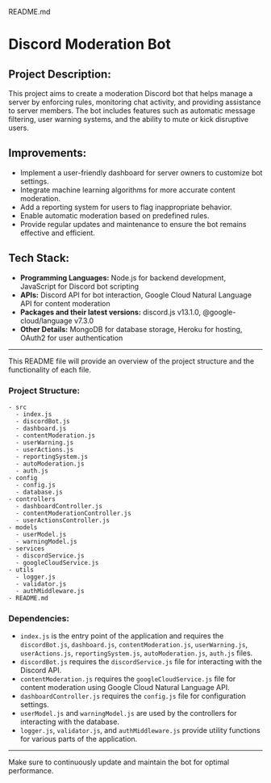 README.md

# Discord Moderation Bot

## Project Description:
This project aims to create a moderation Discord bot that helps manage a server by enforcing rules, monitoring chat activity, and providing assistance to server members. The bot includes features such as automatic message filtering, user warning systems, and the ability to mute or kick disruptive users.

## Improvements:
- Implement a user-friendly dashboard for server owners to customize bot settings.
- Integrate machine learning algorithms for more accurate content moderation.
- Add a reporting system for users to flag inappropriate behavior.
- Enable automatic moderation based on predefined rules.
- Provide regular updates and maintenance to ensure the bot remains effective and efficient.

## Tech Stack:
- **Programming Languages:** Node.js for backend development, JavaScript for Discord bot scripting
- **APIs:** Discord API for bot interaction, Google Cloud Natural Language API for content moderation
- **Packages and their latest versions:** discord.js v13.1.0, @google-cloud/language v7.3.0
- **Other Details:** MongoDB for database storage, Heroku for hosting, OAuth2 for user authentication

---

This README file will provide an overview of the project structure and the functionality of each file.

### Project Structure:
```
- src
  - index.js
  - discordBot.js
  - dashboard.js
  - contentModeration.js
  - userWarning.js
  - userActions.js
  - reportingSystem.js
  - autoModeration.js
  - auth.js
- config
  - config.js
  - database.js
- controllers
  - dashboardController.js
  - contentModerationController.js
  - userActionsController.js
- models
  - userModel.js
  - warningModel.js
- services
  - discordService.js
  - googleCloudService.js
- utils
  - logger.js
  - validator.js
  - authMiddleware.js
- README.md
```

### Dependencies:
- `index.js` is the entry point of the application and requires the `discordBot.js`, `dashboard.js`, `contentModeration.js`, `userWarning.js`, `userActions.js`, `reportingSystem.js`, `autoModeration.js`, `auth.js` files.
- `discordBot.js` requires the `discordService.js` file for interacting with the Discord API.
- `contentModeration.js` requires the `googleCloudService.js` file for content moderation using Google Cloud Natural Language API.
- `dashboardController.js` requires the `config.js` file for configuration settings.
- `userModel.js` and `warningModel.js` are used by the controllers for interacting with the database.
- `logger.js`, `validator.js`, and `authMiddleware.js` provide utility functions for various parts of the application.

---

Make sure to continuously update and maintain the bot for optimal performance.